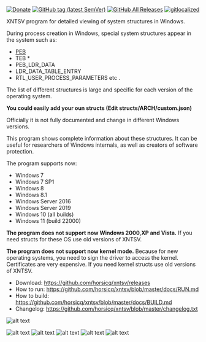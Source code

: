 [![Donate](https://img.shields.io/badge/Donate-PayPal-green.svg)](https://www.paypal.com/cgi-bin/webscr?cmd=_s-xclick&hosted_button_id=NF3FBD3KHMXDN)
[![GitHub tag (latest SemVer)](https://img.shields.io/github/tag/horsicq/xntsv.svg)](https://github.com/horsicq/xntsv/releases)
[![GitHub All Releases](https://img.shields.io/github/downloads/horsicq/xntsv/total.svg)](https://github.com/horsicq/xntsv/releases)
[![gitlocalized ](https://gitlocalize.com/repo/4736/whole_project/badge.svg)](https://github.com/horsicq/XTranslation)

XNTSV program for detailed viewing of system structures in Windows.

During process creation in Windows, special system structures appear in the system such as:

* [PEB](https://en.wikipedia.org/wiki/Process_Environment_Block)
* TEB * 
* PEB_LDR_DATA 
* LDR_DATA_TABLE_ENTRY 
* RTL_USER_PROCESS_PARAMETERS etc .

The list of different structures is large and specific for each version of the operating system.

**You could easily add your oun structs (Edit structs/ARCH/custom.json)**

Officially it is not fully documented and change in different Windows versions.

This program shows complete information about these structures. 
It can be useful for researchers of Windows internals, as well as creators of software protection.

The program supports now:

* Windows 7
* Windows 7 SP1
* Windows 8
* Windows 8.1
* Windows Server 2016
* Windows Server 2019
* Windows 10 (all builds)
* Windows 11 (build 22000)

**The program does not support now Windows 2000,XP and Vista.** If you need structs for these OS use old versions of XNTSV.

**The program does not support now kernel mode.** Because for new operating systems, you need to sign the driver to access the kernel. Certificates are very expensive. If you need kernel structs use old versions of XNTSV.

* Download: https://github.com/horsicq/xntsv/releases
* How to run: https://github.com/horsicq/xntsv/blob/master/docs/RUN.md
* How to build: https://github.com/horsicq/xntsv/blob/master/docs/BUILD.md
* Changelog: https://github.com/horsicq/xntsv/blob/master/changelog.txt

![alt text](https://github.com/horsicq/xntsv/blob/master/mascots/xntsv.png "Mascot")

![alt text](https://github.com/horsicq/xntsv/blob/master/docs/1.png "1")
![alt text](https://github.com/horsicq/xntsv/blob/master/docs/2.png "2")
![alt text](https://github.com/horsicq/xntsv/blob/master/docs/3.png "3")
![alt text](https://github.com/horsicq/xntsv/blob/master/docs/4.png "4")
![alt text](https://github.com/horsicq/xntsv/blob/master/docs/5.png "5")
